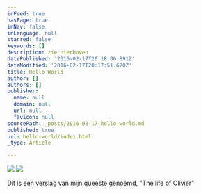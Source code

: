 ```yaml
---
inFeed: true
hasPage: true
inNav: false
inLanguage: null
starred: false
keywords: []
description: zie hierboven
datePublished: '2016-02-17T20:18:06.891Z'
dateModified: '2016-02-17T20:17:51.620Z'
title: Hello World
author: []
authors: []
publisher:
  name: null
  domain: null
  url: null
  favicon: null
sourcePath: _posts/2016-02-17-hello-world.md
published: true
url: hello-world/index.html
_type: Article

---
```

![](https://the-grid-user-content.s3-us-west-2.amazonaws.com/7d86fd37-fabf-4898-be91-298872945b5b.jpg)
![](https://the-grid-user-content.s3-us-west-2.amazonaws.com/8e3a7f28-2c41-405e-af1c-76d778ab7546.jpg)

Dit is een verslag van mijn queeste genoemd, "The life of Olivier"
